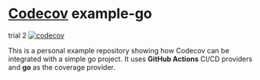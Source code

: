 # [Codecov](https://codecov.io) example-go


trial 2 [![codecov](https://codecov.io/gh/ANiRuDdHa1211/example-go/branch/example-go/graph/badge.svg?token=6L7ZWBFBT4)](https://codecov.io/gh/ANiRuDdHa1211/example-go/tree/example-go)


This is a personal example repository showing how Codecov can be integrated with a simple go project. It uses **GitHub Actions** CI/CD providers and **go** as the coverage provider.





